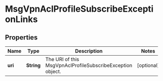 
# MsgVpnAclProfileSubscribeExceptionLinks

## Properties
Name | Type | Description | Notes
------------ | ------------- | ------------- | -------------
**uri** | **String** | The URI of this MsgVpnAclProfileSubscribeException object. |  [optional]



